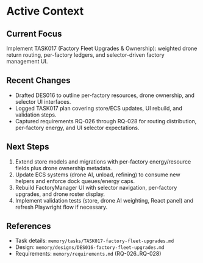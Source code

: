 # Active Context

## Current Focus

Implement TASK017 (Factory Fleet Upgrades & Ownership): weighted drone return routing, per-factory ledgers, and selector-driven factory management UI.

## Recent Changes

- Drafted DES016 to outline per-factory resources, drone ownership, and selector UI interfaces.
- Logged TASK017 plan covering store/ECS updates, UI rebuild, and validation steps.
- Captured requirements RQ-026 through RQ-028 for routing distribution, per-factory energy, and UI selector expectations.

## Next Steps

1. Extend store models and migrations with per-factory energy/resource fields plus drone ownership metadata.
2. Update ECS systems (drone AI, unload, refining) to consume new helpers and enforce dock queues/energy caps.
3. Rebuild FactoryManager UI with selector navigation, per-factory upgrades, and drone roster display.
4. Implement validation tests (store, drone AI weighting, React panel) and refresh Playwright flow if necessary.

## References

- Task details: `memory/tasks/TASK017-factory-fleet-upgrades.md`
- Design: `memory/designs/DES016-factory-fleet-upgrades.md`
- Requirements: `memory/requirements.md` (RQ-026..RQ-028)
